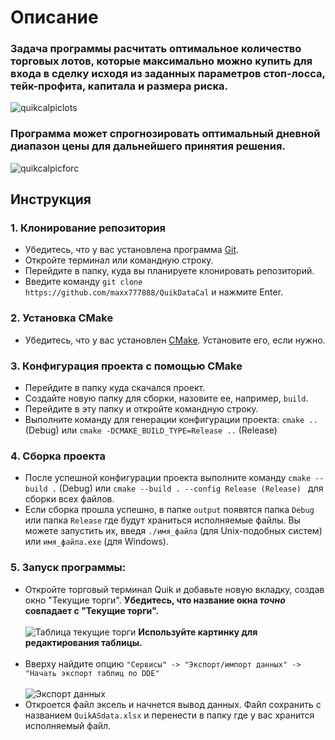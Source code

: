 # Описание
### Задача программы расчитать оптимальное количество торговых лотов, которые максимально можно купить для входа в сделку исходя из заданных параметров стоп-лосса, тейк-профита, капитала и размера риска. 
![quikcalpiclots](https://github.com/user-attachments/assets/5206e2ef-04be-4da5-b6a9-b8ce99ecfbc3)

### Программа может спрогнозировать оптимальный дневной диапазон цены для дальнейшего принятия решения.
![quikcalpicforc](https://github.com/user-attachments/assets/8e2a6960-a507-4ee2-b053-7452e1381457)


## Инструкция
### 1. Клонирование репозитория

* Убедитесь, что у вас установлена программа [Git](https://git-scm.com/).
* Откройте терминал или командную строку.
* Перейдите в папку, куда вы планируете клонировать репозиторий.
* Введите команду `git clone https://github.com/maxx777888/QuikDataCal` и нажмите Enter.

### 2. Установка CMake

* Убедитесь, что у вас установлен [CMake](https://cmake.org/download/). Установите его, если нужно.

### 3. Конфигурация проекта с помощью CMake

* Перейдите в папку куда скачался проект.
* Создайте новую папку для сборки, назовите ее, например, `build`.
* Перейдите в эту папку и откройте командную строку. 
* Выполните команду для генерации конфигурации проекта: `cmake ..` (Debug) или `cmake -DCMAKE_BUILD_TYPE=Release ..` (Release)


### 4. Сборка проекта

* После успешной конфигурации проекта выполните команду `cmake --build .` (Debug) или `cmake --build . --config Release (Release)
` для сборки всех файлов.
* Если сборка прошла успешно, в папке `output` появятся папка `Debug` или папка `Release` где будут храниться исполняемые файлы. Вы можете запустить их, введя `./имя_файла` (для Unix-подобных систем) или `имя_файла.exe` (для Windows).

### 5. Запуск программы:
* Откройте торговый терминал Quik и добавьте новую вкладку, создав окно "Текущие торги". **Убедитесь, что название окна _точно_ совпадает с "Текущие торги".**
<br></br>
![Таблица текущие торги](https://github.com/user-attachments/assets/9df62ab1-6e3f-422b-a555-c8bb4c26ef20)
**Используйте картинку для редактирования таблицы.**
<br></br>
* Вверху найдите опцию `"Сервисы" -> "Экспорт/импорт данных" -> "Начать экспорт таблиц по DDE"`
<br></br>
  ![Экспорт данных](https://github.com/user-attachments/assets/5405c928-10d3-44d6-9d1a-a696c591dc91)
* Откроется файл эксель и начнется вывод данных. Файл сохранить с названием `QuikASdata.xlsx` и перенести в папку где у вас хранится исполняемый файл.
